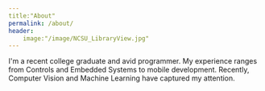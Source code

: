 ```yaml
---
title:"About"
permalink: /about/
header:
	image:"/image/NCSU_LibraryView.jpg"
---
```


I'm a recent college graduate and avid programmer. My experience ranges from Controls and Embedded Systems to mobile development. Recently, Computer Vision and Machine Learning have captured my attention. 